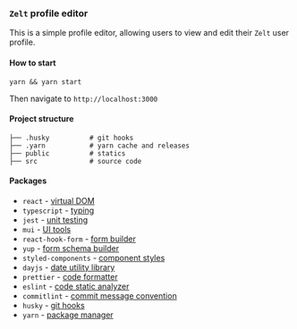 ### `Zelt` profile editor

This is a simple profile editor, allowing users to view and edit their `Zelt` user profile.

#### How to start
```shell
yarn && yarn start
```
Then navigate to `http://localhost:3000`

#### Project structure
```
├── .husky          # git hooks
├── .yarn           # yarn cache and releases
├── public          # statics
├── src             # source code
```

#### Packages
- `react` - [virtual DOM](https://reactjs.org/)
- `typescript` - [typing](https://www.typescriptlang.org/)
- `jest` - [unit testing](https://jestjs.io/ru/)
- `mui` - [UI tools](https://mui.com/)
- `react-hook-form` - [form builder](https://react-hook-form.com/)
- `yup` - [form schema builder](https://www.npmjs.com/package/yup?activeTab=readme#api)
- `styled-components` - [component styles](https://styled-components.com/)
- `dayjs` - [date utility library](https://day.js.org/)
- `prettier` - [code formatter](https://prettier.io/)
- `eslint` - [code static analyzer](https://eslint.org/)
- `commitlint` - [commit message convention](https://commitlint.js.org/#/)
- `husky` - [git hooks](https://typicode.github.io/husky/#/)
- `yarn` - [package manager](https://yarnpkg.com/package/3.0.0)